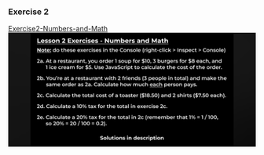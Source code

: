 ### Exercise 2
[Exercise2-Numbers-and-Math](./Js-exercise2.jpg)
<img src="./Js-exercise2.jpg" alt="Exercise2-Numbers-and-Math">